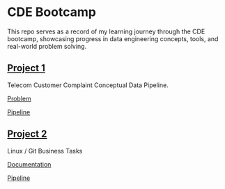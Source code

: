 # CDE Bootcamp
This repo serves as a record of my learning journey through the CDE bootcamp, showcasing progress in data engineering concepts, tools, and real-world problem solving.

## [Project 1](https://github.com/chik0di/cde-bootcamp/tree/main/conceptual-etl)
Telecom Customer Complaint Conceptual Data Pipeline.

[Problem](https://github.com/chik0di/cde-bootcamp/blob/main/conceptual-etl/context.MD)

[Pipeline]()


## [Project 2](https://github.com/chik0di/cde-bootcamp/tree/main/bash-ql)
Linux / Git Business Tasks

[Documentation](https://github.com/chik0di/cde-bootcamp/blob/main/bash-ql/doc.MD) 

[Pipeline](https://github.com/chik0di/cde-bootcamp/blob/main/bash-ql/pipeline.drawio.png) 